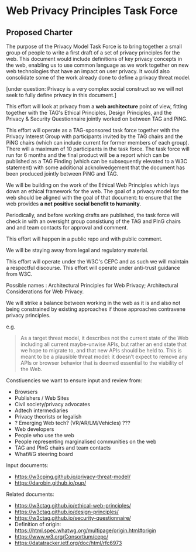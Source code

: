 # Web Privacy Principles Task Force

## Proposed Charter

The purpose of the Privacy Model Task Force is to bring together a small group of people to write a first draft of a set of privacy principles for the web.  This document would include definitions of key privacy concepts in the web, enabling us to use common language as we work together on new web technologies that have an impact on user privacy.  It would also consolidate some of the work already done to define a privacy threat model. 

[under question: Privacy is a very complex social construct so we will not seek to fully define privacy in this document.]

This effort will look at privacy from a **web architecture** point of view, fitting together with the TAG's Ethical Principles, Design Principles, and the Privacy & Security Questionnaire jointly worked on between TAG and PiNG.

This effort will operate as a TAG-sponsored task force together with the Privacy Interest Group with participants invited by the TAG chairs and the PiNG chairs (which can include current for former members of each group).  There will a maximum of 10 participants in the task force. The task force will run for 6 months and the final product will be a report which can be published as a TAG Finding (which can be subsequently elevated to a W3C statement) with some additional acknolwedgement that the document has been produced jointly between PiNG and TAG.

We will be building on the work of the Ethical Web Principles which lays down an ethical framework for the web.  The goal of a privacy model for the web should be aligned with the goal of that document: to ensure that the web provides **a net positive social benefit to humanity**.

Periodically, and before working drafts are published, the task force will check in with an oversight group consistiung of the TAG and PInG chairs and and team contacts for approval and comment.

This effort will happen in a public repo and with public comment.

We will be staying away from legal and regulatory material. 

This effort will operate under the W3C's CEPC and as such we will maintain a respectful discourse. This effort will operate under anti-trust guidance from W3C.

Possible names : Architectural Principles for Web Privacy; Architectural Considerations for Web Privacy.

We will strike a balance between working in the web as it is and also not being constrained by existing approaches if those approaches contravene privacy principles.   

e.g.
> As a target threat model, it describes not the current state of the Web including all current maybe-unwise APIs, but rather an end state that we hope to migrate to, and that new APIs should be held to. This is meant to be a plausible threat model: it doesn’t expect to remove any APIs or browser behavior that is deemed essential to the viability of the Web.

Constiuencies we want to ensure input and review from:

* Browsers
* Publishers / Web Sites
* Civil society/privacy advocates
* Adtech intermediaries
* Privacy theorists or legalish
* ? Emerging Web tech? (VR/AR/LM/Vehicles) ???
* Web developers
* People who use the web
* People representing marginalised communities on the web
* TAG and PInG chairs and team contacts
* WhatWG steering board

Input documents:

* https://w3cping.github.io/privacy-threat-model/
* https://darobin.github.io/pup/

Related documents:

* https://w3ctag.github.io/ethical-web-principles/
* https://w3ctag.github.io/design-principles/
* https://w3ctag.github.io/security-questionnaire/
* Definition of origin: https://html.spec.whatwg.org/multipage/origin.html#origin
* https://www.w3.org/Consortium/cepc/
* https://datatracker.ietf.org/doc/html/rfc6973
